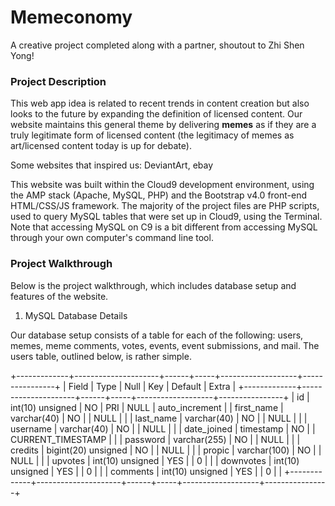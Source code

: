 # Memeconomy
A creative project completed along with a partner, shoutout to Zhi Shen Yong!

### Project Description
This web app idea is related to recent trends in content creation but also looks to the future by expanding the definition of licensed content. Our website maintains this general theme by delivering **memes** as if they are a truly legitimate 
form of licensed content (the legitimacy of memes as art/licensed content today is up for debate). 

Some websites that inspired us: DeviantArt, ebay

This website was built within the Cloud9 development environment, using the AMP stack (Apache, MySQL, PHP) and the Bootstrap v4.0 front-end HTML/CSS/JS framework. The majority of the project files are PHP scripts, used to query MySQL tables that were set up in Cloud9, using the Terminal. Note that accessing MySQL on C9 is a bit different from accessing MySQL through your own computer's command line tool. 

### Project Walkthrough

Below is the project walkthrough, which includes database setup and features of the website.

1. MySQL Database Details

Our database setup consists of a table for each of the following: users, memes, meme comments, votes, events, event submissions, and mail. The users table, outlined below, is rather simple. 

+-------------+---------------------+------+-----+-------------------+----------------+
| Field       | Type                | Null | Key | Default           | Extra          |
+-------------+---------------------+------+-----+-------------------+----------------+
| id          | int(10) unsigned    | NO   | PRI | NULL              | auto_increment |
| first_name  | varchar(40)         | NO   |     | NULL              |                |
| last_name   | varchar(40)         | NO   |     | NULL              |                |
| username    | varchar(40)         | NO   |     | NULL              |                |
| date_joined | timestamp           | NO   |     | CURRENT_TIMESTAMP |                |
| password    | varchar(255)        | NO   |     | NULL              |                |
| credits     | bigint(20) unsigned | NO   |     | NULL              |                |
| propic      | varchar(100)        | NO   |     | NULL              |                |
| upvotes     | int(10) unsigned    | YES  |     | 0                 |                |
| downvotes   | int(10) unsigned    | YES  |     | 0                 |                |
| comments    | int(10) unsigned    | YES  |     | 0                 |                |
+-------------+---------------------+------+-----+-------------------+----------------+ 





